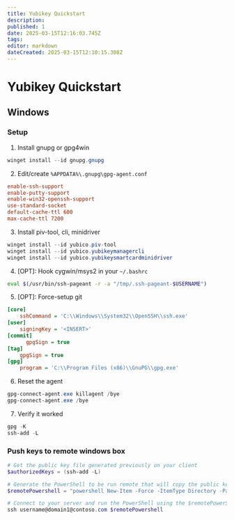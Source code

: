 ```yaml
---
title: Yubikey Quickstart
description: 
published: 1
date: 2025-03-15T12:16:03.745Z
tags: 
editor: markdown
dateCreated: 2025-03-15T12:10:15.308Z
---
```


# Yubikey Quickstart

## Windows
### Setup
1. Install gnupg or gpg4win
```powershell
winget install --id gnupg.gnupg
```

2. Edit/create `%APPDATA%\.gnupg\gpg-agent.conf`
```conf
enable-ssh-support
enable-putty-support
enable-win32-openssh-support
use-standard-socket
default-cache-ttl 600
max-cache-ttl 7200
```

3. Install piv-tool, cli, minidriver
```powershell
winget install --id yubico.piv-tool
winget install --id yubico.yubikeymanagercli
winget install --id yubico.yubikeysmartcardminidriver
```

4. [OPT]: Hook cygwin/msys2 in your `~/.bashrc`
```bash
eval $(/usr/bin/ssh-pageant -r -a "/tmp/.ssh-pageant-$USERNAME")
```

5. [OPT]: Force-setup git
```ini
[core]
    sshCommand = 'C:\\Windows\\System32\\OpenSSH\\ssh.exe'
[user]
    signingKey = '<INSERT>'
[commit]
	  gpgSign = true
[tag]
    gpgSign = true
[gpg]
    program = 'C:\\Program Files (x86)\\GnuPG\\gpg.exe'
```

6. Reset the agent
```powershell
gpg-connect-agent.exe killagent /bye
gpg-connect-agent.exe /bye
```

7. Verify it worked
```powershell
gpg -K
ssh-add -L
```

### Push keys to remote windows box
```powershell
# Get the public key file generated previously on your client
$authorizedKeys = (ssh-add -L)

# Generate the PowerShell to be run remote that will copy the public key file generated previously on your client to the authorized_keys file on your server
$remotePowershell = "powershell New-Item -Force -ItemType Directory -Path $env:USERPROFILE\.ssh; Add-Content -Force -Path $env:USERPROFILE\.ssh\authorized_keys -Value '$authorizedKeys'"

# Connect to your server and run the PowerShell using the $remotePowerShell variable
ssh username@domain1@contoso.com $remotePowershell
```